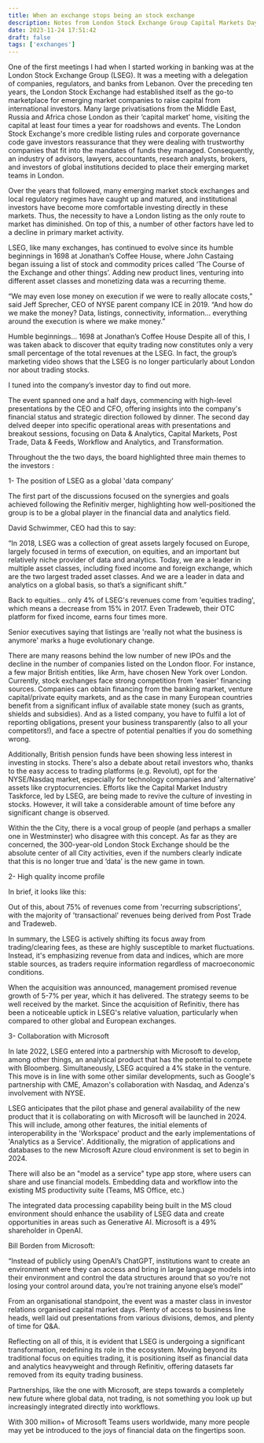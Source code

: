 ```yaml
---
title: When an exchange stops being an stock exchange
description: Notes from London Stock Exchange Group Capital Markets Day 2023
date: 2023-11-24 17:51:42
draft: false
tags: ['exchanges']
---
```


One of the first meetings I had when I started working in banking was at the London Stock Exchange Group (LSEG). It was a meeting with a delegation of companies, regulators, and banks from Lebanon. Over the preceding ten years, the London Stock Exchange had established itself as the go-to marketplace for emerging market companies to raise capital from international investors. Many large privatisations from the Middle East, Russia and Africa chose London as their ‘capital market’ home, visiting the capital at least four times a year for roadshows and events. The London Stock Exchange's more credible listing rules and corporate governance code gave investors reassurance that they were dealing with trustworthy companies that fit into the mandates of funds they managed. Consequently, an industry of advisors, lawyers, accountants, research analysts, brokers, and investors of global institutions decided to place their emerging market teams in London.

Over the years that followed, many emerging market stock exchanges and local regulatory regimes have caught up and matured, and institutional investors have become more comfortable investing directly in these markets. Thus, the necessity to have a London listing as the only route to market has diminished. On top of this, a number of other factors have led to a decline in primary market activity.

LSEG, like many exchanges, has continued to evolve since its humble beginnings in 1698 at Jonathan’s Coffee House, where John Castaing began issuing a list of stock and commodity prices called ‘The Course of the Exchange and other things’. Adding new product lines, venturing into different asset classes and monetizing data was a recurring theme.

“We may even lose money on execution if we were to really allocate costs,” said Jeff Sprecher, CEO of NYSE parent company ICE in 2019. “And how do we make the money? Data, listings, connectivity, information… everything around the execution is where we make money.” 


Humble beginnings… 1698 at Jonathan’s Coffee House
Despite all of this, I was taken aback to discover that equity trading now constitutes only a very small percentage of the total revenues at the LSEG. In fact, the group’s marketing video shows that the LSEG is no longer particularly about London nor about trading stocks.

I tuned into the company’s investor day to find out more.

The event spanned one and a half days, commencing with high-level presentations by the CEO and CFO, offering insights into the company's financial status and strategic direction followed by dinner. The second day delved deeper into specific operational areas with presentations and breakout sessions, focusing on Data & Analytics, Capital Markets, Post Trade, Data & Feeds, Workflow and Analytics, and Transformation.

Throughout the the two days, the board highlighted three main themes to the investors :

1- The position of LSEG as a global 'data company'

The first part of the discussions focused on the synergies and goals achieved following the Refinitiv merger, highlighting how well-positioned the group is to be a global player in the financial data and analytics field.

David Schwimmer, CEO had this to say:

“In 2018, LSEG was a collection of great assets largely focused on Europe, largely focused in terms of execution, on equities, and an important but relatively niche provider of data and analytics. Today, we are a leader in multiple asset classes, including fixed income and foreign exchange, which are the two largest traded asset classes. And we are a leader in data and analytics on a global basis, so that’s a significant shift.”

Back to equities... only 4% of LSEG's revenues come from 'equities trading', which means a decrease from 15% in 2017. Even Tradeweb, their OTC platform for fixed income, earns four times more.

Senior executives saying that listings are 'really not what the business is anymore' marks a huge evolutionary change.

There are many reasons behind the low number of new IPOs and the decline in the number of companies listed on the London floor. For instance, a few major British entities, like Arm, have chosen New York over London. Currently, stock exchanges face strong competition from 'easier' financing sources. Companies can obtain financing from the banking market, venture capital/private equity markets, and as the case in many European countries benefit from a significant influx of available state money (such as grants, shields and subsidies). And as a listed company, you have to fulfil a lot of reporting obligations, present your business transparently (also to all your competitors!), and face a spectre of potential penalties if you do something wrong.

Additionally, British pension funds have been showing less interest in investing in stocks. There's also a debate about retail investors who, thanks to the easy access to trading platforms (e.g. Revolut), opt for the NYSE/Nasdaq market, especially for technology companies and 'alternative' assets like cryptocurrencies. Efforts like the Capital Market Industry Taskforce, led by LSEG, are being made to revive the culture of investing in stocks. However, it will take a considerable amount of time before any significant change is observed.

Within the the City, there is a vocal group of people (and perhaps a smaller one in Westminster) who disagree with this concept. As far as they are concerned, the 300-year-old London Stock Exchange should be the absolute center of all City activities, even if the numbers clearly indicate that this is no longer true and ‘data’ is the new game in town.

2- High quality income profile

In brief, it looks like this:

Out of this, about 75% of revenues come from 'recurring subscriptions', with the majority of 'transactional' revenues being derived from Post Trade and Tradeweb.

In summary, the LSEG is actively shifting its focus away from trading/clearing fees, as these are highly susceptible to market fluctuations. Instead, it's emphasizing revenue from data and indices, which are more stable sources, as traders require information regardless of macroeconomic conditions.

When the acquisition was announced, management promised revenue growth of 5-7% per year, which it has delivered. The strategy seems to be well received by the market. Since the acquisition of Refinitiv, there has been a noticeable uptick in LSEG's relative valuation, particularly when compared to other global and European exchanges.

3- Collaboration with Microsoft

In late 2022, LSEG entered into a partnership with Microsoft to develop, among other things, an analytical product that has the potential to compete with Bloomberg. Simultaneously, LSEG acquired a 4% stake in the venture. This move is in line with some other similar developments, such as Google's partnership with CME, Amazon's collaboration with Nasdaq, and Adenza's involvement with NYSE​.

LSEG anticipates that the pilot phase and general availability of the new product that it is collaborating on with Microsoft will be launched in 2024. This will include, among other features, the initial elements of interoperability in the 'Workspace' product and the early implementations of 'Analytics as a Service'. Additionally, the migration of applications and databases to the new Microsoft Azure cloud environment is set to begin in 2024.

There will also be an "model as a service" type app store, where users can share and use financial models. Embedding data and workflow into the existing MS productivity suite (Teams, MS Office, etc.)

The integrated data processing capability being built in the MS cloud environment should enhance the usability of LSEG data and create opportunities in areas such as Generative AI. Microsoft is a 49% shareholder in OpenAI.

Bill Borden from Microsoft:

“Instead of publicly using OpenAI’s ChatGPT, institutions want to create an environment where they can access and bring in large language models into their environment and control the data structures around that so you’re not losing your control around data, you’re not training anyone else’s model”

From an organisational standpoint, the event was a master class in investor relations organised capital market days. Plenty of access to business line heads, well laid out presentations from various divisions, demos, and plenty of time for Q&A.

Reflecting on all of this, it is evident that LSEG is undergoing a significant transformation, redefining its role in the ecosystem. Moving beyond its traditional focus on equities trading, it is positioning itself as financial data and analytics heavyweight and through Refinitiv, offering datasets far removed from its equity trading business.


Partnerships, like the one with Microsoft, are steps towards a completely new future where global data, not trading, is not something you look up but increasingly integrated directly into workflows. 

With 300 million+ of Microsoft Teams users worldwide, many more people may yet be introduced to the joys of financial data on the fingertips soon.